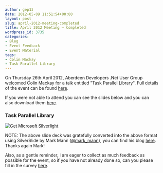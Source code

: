 ```yaml
---
author: gep13
date: 2012-05-09 11:51:54+00:00
layout: post
slug: april-2012-meeting-completed
title: April 2012 Meeting – Completed
wordpress_id: 3735
categories:
- Blog
- Event Feedback
- Event Material
tags:
- Colin Mackay
- Task Parallel Library
---
```


On Thursday 26th April 2012, Aberdeen Developers .Net User Group welcomed Colin Mackay for a talk entitled "Task Parallel Library". Full details of the event can be found [here](http://adnuguk-apr2012.eventbrite.com/?ebtv=C).

If you were not able to attend you can see the slides below and you can also download them [here](http://www/aberdeendevelopers.co.uk/Uploads/Meetings/2012-04-26-Introduction-to-Parallelisation-Aberdeen.zip).

### Task Parallel Library

[ ![Get Microsoft Silverlight](http://go.microsoft.com/fwlink/?LinkId=161376) ](http://go.microsoft.com/fwlink/?LinkID=149156&v=4.0.50401.0)

NOTE: The above slide deck was gratefully converted into the above format using SilverSlide by Mark Mann ([@mark_mann](http://twitter.com/#!/@mark_mann)), you can find his blog [here](http://blog.mark-mann.co.uk/). Thanks again Mark!

Also, as a gentle reminder, I am eager to collect as much feedback as possible for the event, so if you have not already done so, can you please fill in the survey [here](http://www.surveymonkey.com/s/NHM2NXM).
